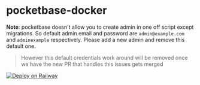 # pocketbase-docker

**Note**: pocketbase doesn't allow you to create admin in one off script except migrations. So default admin email and password are `admin@example.com` and `adminexample` respectively. Please add a new admin and remove this default one.

> However this default credentials work around will be removed once we have the new PR that handles this issues gets merged

[![Deploy on Railway](https://railway.app/button.svg)](https://railway.app/new/template/tnAA60?referralCode=pGEFst)
